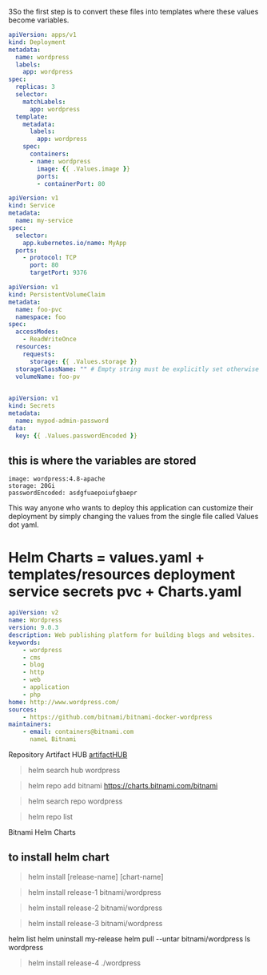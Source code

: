 3So the first step is to convert these files into templates where these values become variables.

```template/deploymant.yaml
apiVersion: apps/v1
kind: Deployment
metadata:
  name: wordpress
  labels:
    app: wordpress
spec:
  replicas: 3
  selector:
    matchLabels:
      app: wordpress
  template:
    metadata:
      labels:
        app: wordpress
    spec:
      containers:
      - name: wordpress
        image: {{ .Values.image }}
        ports:
        - containerPort: 80
```

```template/service.yaml
apiVersion: v1
kind: Service
metadata:
  name: my-service
spec:
  selector:
    app.kubernetes.io/name: MyApp
  ports:
    - protocol: TCP
      port: 80
      targetPort: 9376
```

```template/persistentvolumeclaim.yaml
apiVersion: v1
kind: PersistentVolumeClaim
metadata:
  name: foo-pvc
  namespace: foo
spec:
  accessModes:
    - ReadWriteOnce
  resources:
    requests:
      storage: {{ .Values.storage }}
  storageClassName: "" # Empty string must be explicitly set otherwise default StorageClass will be set
  volumeName: foo-pv
  
```

```template/secrets.yaml
apiVersion: v1
kind: Secrets
metadata:
  name: mypod-admin-password
data: 
  key: {{ .Values.passwordEncoded }}
```
## this is where the variables are stored 
```values_yaml
image: wordpress:4.8-apache
storage: 20Gi
passwordEncoded: asdgfuaepoiufgbaepr
```

This way anyone who wants to deploy this application can customize their deployment by simply changing the values from the single file called Values dot yaml.

# Helm Charts = values.yaml + templates/resources deployment service secrets pvc + Charts.yaml 
```Charts.yaml
apiVersion: v2
name: Wordpress
version: 9.0.3
description: Web publishing platform for building blogs and websites.
keywords:
	- wordpress
	- cms
	- blog
	- http
	- web
	- application
	- php
home: http://www.wordpress.com/
sources:
	- https://github.com/bitnami/bitnami-docker-wordpress
maintainers:
	- email: containers@bitnami.com
	  nameL Bitnami
```
Repository Artifact HUB 
[artifactHUB](https://artifacthub.io)
> helm search hub wordpress 

>helm repo add bitnami https://charts.bitnami.com/bitnami

> helm search repo wordpress

> helm repo list

Bitnami Helm Charts

## to install helm chart

> helm install [release-name]  [chart-name]    

> helm install release-1 bitnami/wordpress

> helm install release-2 bitnami/wordpress

> helm install release-3 bitnami/wordpress

helm list
helm uninstall my-release
helm pull --untar bitnami/wordpress
ls wordpress
>helm install release-4 ./wordpress





